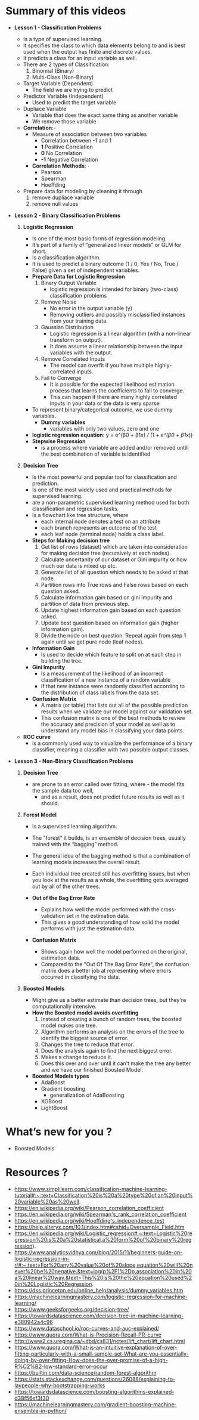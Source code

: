 # Summary of this videos

   - **Lesson 1 - Classification Problems**
        - Is a type of supervised learning. 
        - It specifies the class to which data elements belong to and is best used when the output has finite and discrete values.
        - It predicts a class for an input variable as well.
        - There are 2 types of Classification: 
          1. Binomial (Binary)
          2. Multi-Class (Non-Binary)
        - Target Variable (Dependent)
          - The field we are trying to predict
        - Predictor Variable (Independent)
          - Used to predict the target variable  
        - Dupliace Variable
          - Variable that does the exact same thing as another variable 
          - We remove those variable
        - **Correlation**:-
            - Measure of association between two variables
              - Correlation between -1 and 1  
              - **1** Positive Correlation 
              - **0** No Correlation
              - **-1** Negative Correlation  
          - **Correlation Methods**: -
              - Pearson
              - Spearman
              - Hoeffding   
        - Prepare data for modeling by cleaning it through
          1. remove dupliace variable
          2. remove null values     
              
   - **Lesson 2 - Binary Classification Problems**   
        1. **Logistic Regression**
             - Is one of the most basic forms of regression modeling.
             - It’s part of a family of “generalized linear models” or GLM for short.  
             - Is a classification algorithm.
             - It is used to predict a binary outcome (1 / 0, Yes / No, True / False) given a set of independent variables.
             - **Prepare Data for Logistic Regression**
                 1. Binary Output Variable
                    - logistic regression is intended for binary (two-class) classification problems
                 2. Remove Noise
                    - No error in the output variable (y)
                    - Removing outliers and possibly misclassified instances from your training data.  
                 3. Gaussian Distribution
                    - Logistic regression is a linear algorithm (with a non-linear transform on output).
                    - It does assume a linear relationship between the input variables with the output.  
                 4. Remove Correlated Inputs
                    - The model can overfit if you have multiple highly-correlated inputs.    
                 5. Fail to Converge
                    - It is possible for the expected likelihood estimation process that learns the coefficients to fail to converge.
                    - This can happen if there are many highly correlated inputs in your data or the data is very sparse   
             - To represent binary/categorical outcome, we use dummy variables.
               - **Dummy variables**
                   - variables with only two values, zero and one
             - **logistic regression equation**:
                  y = e^(β0 + β1*x) / (1 + e^(β0 + β1*x))      
             - **Stepwise Regression**
                 - is a process where variable are added and/or removed untill the best combination of variable is identified   
        
        2. **Decision Tree**
             - Is the most powerful and popular tool for classification and prediction.
             - Is one of the most widely used and practical methods for supervised learning.
             - are a non-parametric supervised learning method used for both classification and regression tasks.
             - Is a flowchart like tree structure, where
               - each internal node denotes a test on an attribute
               - each branch represents an outcome of the test
               - each leaf node (terminal node) holds a class label.      
             - **Steps for Making decision tree** 
                 1. Get list of rows (dataset) which are taken into consideration for making decision tree (recursively at each nodes).
                 2. Calculate uncertanity of our dataset or Gini impurity or how much our data is mixed up etc.
                 3. Generate list of all question which needs to be asked at that node.
                 4. Partition rows into True rows and False rows based on each question asked.
                 5. Calculate information gain based on gini impurity and partition of data from previous step.
                 6. Update highest information gain based on each question asked.
                 7. Update best question based on information gain (higher information gain).
                 8. Divide the node on best question. Repeat again from step 1 again until we get pure node (leaf nodes). 
             - **Information Gain**
                 - Is used to decide which feature to split on at each step in building the tree.             
             - **Gini Impurity**
                 - Is a measurement of the likelihood of an incorrect classification of a new instance of a random variable
                 - If that new instance were randomly classified according to the distribution of class labels from the data set.
             - **Confusion Matrix**
                 - A matrix (or table) that lists out all of the possible prediction results when we validate our model against our validation set. 
                 - This confusion matrix is one of the best methods to review the accuracy and precision of your model as well as to understand any model bias in classifying your data points.    
         
        - **ROC curve**
            - is a commonly used way to visualize the performance of a binary classifier, meaning a classifier with two possible output classes.

   - **Lesson 3 - Non-Binary Classification Problems** 
        1. **Decision Tree**
             - are prone to an error called over fitting, where          - the model fits the sample data too well,
               - and as a result, does not predict future results as well as it should.
             
        2. **Forest Model**
             - Is a supervised learning algorithm.
             - The "forest" it builds, is an ensemble of decision trees, usually trained with the “bagging” method.
             - The general idea of the bagging method is that a combination of learning models increases the overall result.
             - Each individual tree created still has overfitting issues, but when you look at the results as a whole, the overfitting gets averaged out by all of the other trees.
             
             - **Out of the Bag Error Rate**
                 - Explains how well the model performed with the cross-validation set in the estimation data. 
                 - This gives a good understanding of how solid the model performs with just the estimation data.
             - **Confusion Matrix** 
                 - Shows again how well the model performed on the original, estimation data.
                 - Compared to the "Out Of The Bag Error Rate", the confusion matrix does a better job at representing where errors occurred in classifying the data.   
        
        3. **Boosted Models**    
             -  Might give us a better estimate than decision trees, but they're computationally intensive.   
             - **How the Boosted model avoids overfitting**
                 1. Instead of creating a bunch of random trees, the boosted model makes one tree.
                 2. Algorithm performs an analysis on the errors of the tree to identify the biggest source of error.
                 3. Changes the tree to reduce that error.
                 4. Does the analysis again to find the next biggest error.
                 5. Makes a change to reduce it.
                 6. Does this over and over until it can’t make the tree any better and we have our finished Boosted Model.      
             - **Boosted Models types**
                 - AdaBoost
                 - Gradient boosting
                   - generalization of AdaBoosting    
                 - XGBoost 
                 - LightBoost      
    
# What’s new for you ?

   - Boosted Models

# Resources ? 

   - https://www.simplilearn.com/classification-machine-learning-tutorial#:~:text=Classification%20is%20a%20type%20of,an%20input%20variable%20as%20well.
   - https://en.wikipedia.org/wiki/Pearson_correlation_coefficient
   - https://en.wikipedia.org/wiki/Spearman's_rank_correlation_coefficient
   - https://en.wikipedia.org/wiki/Hoeffding's_independence_test
   - https://help.alteryx.com/10.1/index.htm#cshid=Oversample_Field.htm
   - https://en.wikipedia.org/wiki/Logistic_regression#:~:text=Logistic%20regression%20is%20a%20statistical,a%20form%20of%20binary%20regression).
   - https://www.analyticsvidhya.com/blog/2015/11/beginners-guide-on-logistic-regression-in-r/#:~:text=For%20any%20value%20of%20slope,equation%20will%20never%20be%20negative.&text=log(p%2F1%2Dp,association%20in%20a%20linear%20way.&text=This%20is%20the%20equation%20used%20in%20Logistic%20Regression.
   - https://dss.princeton.edu/online_help/analysis/dummy_variables.htm
   - https://machinelearningmastery.com/logistic-regression-for-machine-learning/
   - https://www.geeksforgeeks.org/decision-tree/
   - https://towardsdatascience.com/decision-tree-in-machine-learning-e380942a4c96
   - https://www.dataschool.io/roc-curves-and-auc-explained/
   - https://www.quora.com/What-is-Precision-Recall-PR-curve
   - http://www2.cs.uregina.ca/~dbd/cs831/notes/lift_chart/lift_chart.html
   - https://www.quora.com/What-is-an-intuitive-explanation-of-over-fitting-particularly-with-a-small-sample-set-What-are-you-essentially-doing-by-over-fitting-How-does-the-over-promise-of-a-high-R%C2%B2-low-standard-error-occur
   - https://builtin.com/data-science/random-forest-algorithm
   - https://stats.stackexchange.com/questions/26088/explaining-to-laypeople-why-bootstrapping-works
   - https://towardsdatascience.com/boosting-algorithms-explained-d38f56ef3f30
   - https://machinelearningmastery.com/gradient-boosting-machine-ensemble-in-python/
